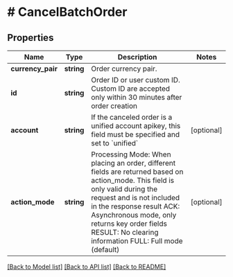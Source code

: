 # # CancelBatchOrder

## Properties

Name | Type | Description | Notes
------------ | ------------- | ------------- | -------------
**currency_pair** | **string** | Order currency pair. | 
**id** | **string** | Order ID or user custom ID. Custom ID are accepted only within 30 minutes after order creation | 
**account** | **string** | If the canceled order is a unified account apikey, this field must be specified and set to &#x60;unified&#x60; | [optional] 
**action_mode** | **string** | Processing Mode: When placing an order, different fields are returned based on action_mode. This field is only valid during the request and is not included in the response result ACK: Asynchronous mode, only returns key order fields RESULT: No clearing information FULL: Full mode (default) | [optional] 

[[Back to Model list]](../../README.md#documentation-for-models) [[Back to API list]](../../README.md#documentation-for-api-endpoints) [[Back to README]](../../README.md)
